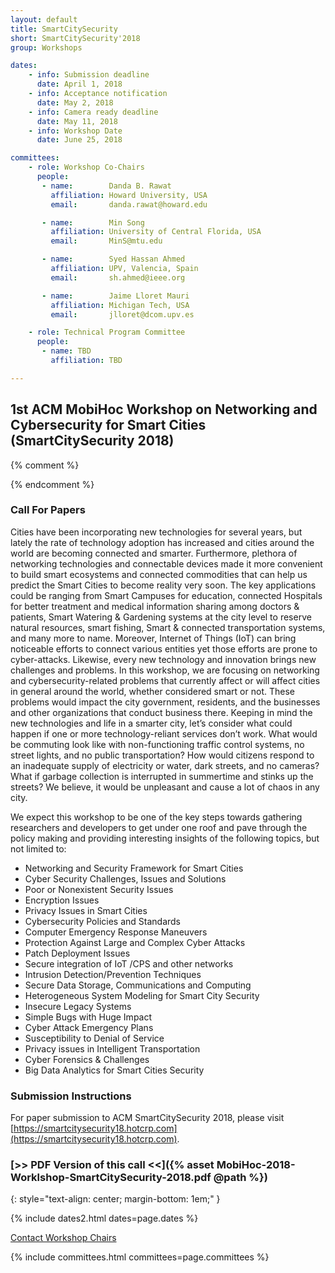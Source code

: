 ```yaml
---
layout: default
title: SmartCitySecurity
short: SmartCitySecurity'2018
group: Workshops

dates:
    - info: Submission deadline
      date: April 1, 2018
    - info: Acceptance notification
      date: May 2, 2018
    - info: Camera ready deadline
      date: May 11, 2018
    - info: Workshop Date
      date: June 25, 2018

committees:
    - role: Workshop Co-Chairs
      people:
       - name:        Danda B. Rawat
         affiliation: Howard University, USA
         email:       danda.rawat@howard.edu

       - name:        Min Song
         affiliation: University of Central Florida, USA
         email:       MinS@mtu.edu

       - name:        Syed Hassan Ahmed
         affiliation: UPV, Valencia, Spain
         email:       sh.ahmed@ieee.org

       - name:        Jaime Lloret Mauri
         affiliation: Michigan Tech, USA
         email:       jlloret@dcom.upv.es

    - role: Technical Program Committee
      people:
       - name: TBD
         affiliation: TBD

---
```


## 1st ACM MobiHoc Workshop on Networking and Cybersecurity for Smart Cities (SmartCitySecurity 2018)

{% comment %}

<!-- ### Workshop Program -->

<!-- {% include program-online.html type="dipon" %} -->

{% endcomment %}

### Call For Papers

Cities have been incorporating new technologies for several years, but lately the rate of technology adoption has increased and cities around the world are becoming connected and smarter. Furthermore, plethora of networking technologies and connectable devices made it more convenient to build smart ecosystems and connected commodities that can help us predict the Smart Cities to become reality very soon. The key applications could be ranging from Smart Campuses for education, connected Hospitals for better treatment and medical information sharing among doctors & patients, Smart Watering & Gardening systems at the city level to reserve natural resources, smart fishing, Smart & connected transportation systems, and many more to name. Moreover, Internet of Things (IoT) can bring noticeable efforts to connect various entities yet those efforts are prone to cyber-attacks. Likewise, every new technology and innovation brings new challenges and problems. In this workshop, we are focusing on networking and cybersecurity-related problems that currently affect or will affect cities in general around the world, whether considered smart or not. These problems would impact the city government, residents, and the businesses and other organizations that conduct business there. Keeping in mind the new technologies and life in a smarter city, let’s consider what could happen if one or more technology-reliant services don’t work. What would be commuting look like with non-functioning traffic control systems, no street lights, and no public transportation? How would citizens respond to an inadequate supply of electricity or water, dark streets, and no cameras? What if garbage collection is interrupted in summertime and stinks up the streets? We believe, it would be unpleasant and cause a lot of chaos in any city.

We expect this workshop to be one of the key steps towards gathering researchers and developers to get under one roof and pave through the policy making and providing interesting insights of the following topics, but not limited to:

- Networking and Security Framework for Smart Cities
- Cyber Security Challenges, Issues and Solutions
- Poor or Nonexistent Security Issues
- Encryption Issues
- Privacy Issues in Smart Cities
- Cybersecurity Policies and Standards
- Computer Emergency Response Maneuvers
- Protection Against Large and Complex Cyber Attacks
- Patch Deployment Issues
- Secure integration of IoT /CPS and other networks
- Intrusion Detection/Prevention Techniques
- Secure Data Storage, Communications and Computing
- Heterogeneous System Modeling for Smart City Security
- Insecure Legacy Systems
- Simple Bugs with Huge Impact
- Cyber Attack Emergency Plans
- Susceptibility to Denial of Service
- Privacy issues in Intelligent Transportation
- Cyber Forensics & Challenges
- Big Data Analytics for Smart Cities Security

### Submission Instructions

For paper submission to ACM SmartCitySecurity 2018, please visit [https://smartcitysecurity18.hotcrp.com](https://smartcitysecurity18.hotcrp.com).

### [>> PDF Version of this call <<]({% asset MobiHoc-2018-Worklshop-SmartCitySecurity-2018.pdf @path %})
{: style="text-align: center; margin-bottom: 1em;" }

<!-- <hr/> -->

{% include dates2.html dates=page.dates %}

<div class="row">
  <div class="col-sm-6 col-sm-offset-3">
    <a href="mailto:{% for person in page.committees[0].people %}{% if person.email and person.email != "" %}{% unless forloop.first %},{% endunless %}{{ person.email }}{% endif %}{% endfor %}?subject=[{{ page.short }}]" class="btn btn-primary btn-block" role="button">Contact Workshop Chairs</a>
  </div>
</div>

<!-- ### Committees -->

{% include committees.html committees=page.committees %}
